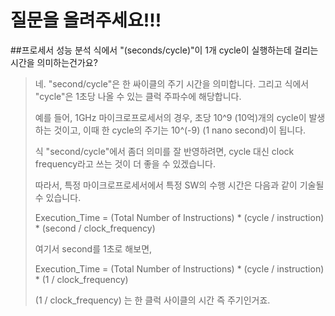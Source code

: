 # 질문을 올려주세요!!!

##프로세서 성능 분석 식에서 "(seconds/cycle)"이 1개 cycle이 실행하는데 걸리는 시간을 의미하는건가요?

>
> 네. "second/cycle"은 한 싸이클의 주기 시간을 의미합니다. 그리고 식에서 "cycle"은 1초당 나올 수 있는 클럭 주파수에 해당합니다.
>
> 예를 들어, 1GHz 마이크로프로세서의 경우, 초당 10^9 (10억)개의 cycle이 발생하는 것이고, 이때 한 cycle의 주기는 10^(-9) (1 nano second)이 됩니다.
>
> 식 "second/cycle"에서 좀더 의미를 잘 반영하려면, cycle 대신 clock frequency라고 쓰는 것이 더 좋을 수 있겠습니다.
>
> 따라서, 특정 마이크로프로세서에서 특정 SW의 수행 시간은 다음과 같이 기술될 수 있습니다.
>
> Execution_Time = (Total Number of Instructions) * (cycle / instruction) * (second / clock_frequency)
>
> 여기서 second를 1초로 해보면,
>
> Execution_Time = (Total Number of Instructions) * (cycle / instruction) * (1 / clock_frequency)
>
> (1 / clock_frequency) 는 한 클럭 사이클의 시간 즉 주기인거죠.
>
